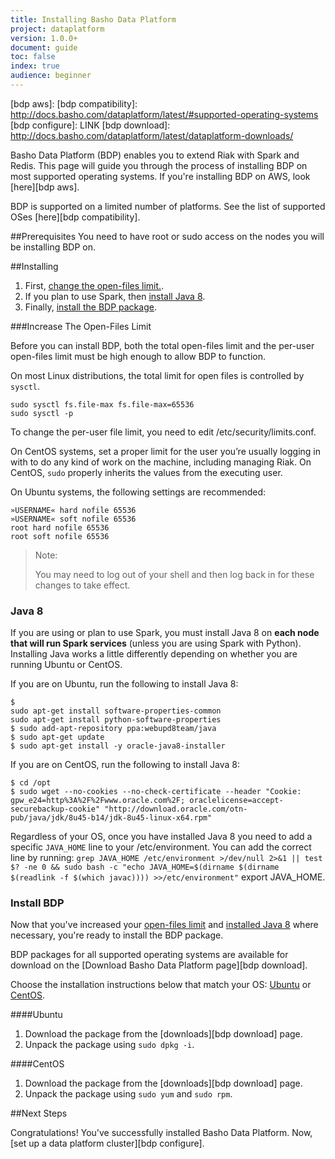 ```yaml
---
title: Installing Basho Data Platform
project: dataplatform
version: 1.0.0+
document: guide
toc: false
index: true
audience: beginner
---
```



[bdp aws]: 
[bdp compatibility]: http://docs.basho.com/dataplatform/latest/#supported-operating-systems
[bdp configure]: LINK
[bdp download]: http://docs.basho.com/dataplatform/latest/dataplatform-downloads/


Basho Data Platform (BDP) enables you to extend Riak with Spark and Redis. This page will guide you through the process of installing BDP on most supported operating systems. If you're installing BDP on AWS, look [here][bdp aws]. 

<div class="note">
BDP is supported on a limited number of platforms. See the list of supported OSes [here][bdp compatibility].
</div>

##Prerequisites
You need to have root or sudo access on the nodes you will be installing BDP on.

##Installing

1. First, [change the open-files limit.](#increase-the-openfiles-limit).
2. If you plan to use Spark, then [install Java 8](#java-8).
3. Finally, [install the BDP package](#install-bdp).

###Increase The Open-Files Limit

Before you can install BDP, both the total open-files limit and the per-user open-files limit must be high enough to allow BDP to function.

On most Linux distributions, the total limit for open files is controlled by `sysctl`.

```shell
sudo sysctl fs.file-max fs.file-max=65536
sudo sysctl -p
```

To change the per-user file limit, you need to edit /etc/security/limits.conf.

On CentOS systems, set a proper limit for the user you’re usually logging in with to do any kind of work on the machine, including managing Riak. On CentOS, `sudo` properly inherits the values from the executing user.

On Ubuntu systems, the following settings are recommended:


```
»USERNAME« hard nofile 65536
»USERNAME« soft nofile 65536
root hard nofile 65536
root soft nofile 65536
```

>Note:
>
>You may need to log out of your shell and then log back in for these changes to take effect.

### Java 8

If you are using or plan to use Spark, you must install Java 8 on **each node that will run Spark services** (unless you are using Spark with Python). Installing Java works a little differently depending on whether you are running Ubuntu or CentOS.

If you are on Ubuntu, run the following to install Java 8:

```Ubuntu
$ 
sudo apt-get install software-properties-common
sudo apt-get install python-software-properties
$ sudo add-apt-repository ppa:webupd8team/java
$ sudo apt-get update
$ sudo apt-get install -y oracle-java8-installer
```

If you are on CentOS, run the following to install Java 8:

```CentOS
$ cd /opt
$ sudo wget --no-cookies --no-check-certificate --header "Cookie: gpw_e24=http%3A%2F%2Fwww.oracle.com%2F; oraclelicense=accept-securebackup-cookie" "http://download.oracle.com/otn-pub/java/jdk/8u45-b14/jdk-8u45-linux-x64.rpm"
```

Regardless of your OS, once you have installed Java 8 you need to add a specific `JAVA_HOME` line to your /etc/environment. You can add the correct line by running: `grep JAVA_HOME /etc/environment >/dev/null 2>&1 || test $? -ne 0 && sudo bash -c "echo JAVA_HOME=$(dirname $(dirname $(readlink -f $(which javac)))) >>/etc/environment"`
export JAVA_HOME.

### Install BDP

Now that you've increased your [open-files limit](#increase-the-openfiles-limit) and [installed Java 8](#java-8) where necessary, you're ready to install the BDP package.

BDP packages for all supported operating systems are available for download on the [Download Basho Data Platform page][bdp download]. 

Choose the installation instructions below that match your OS: [Ubuntu](#ubuntu) or [CentOS](#centos).

####Ubuntu

1. Download the package from the [downloads][bdp download] page.
2. Unpack the package using `sudo dpkg -i`.

####CentOS

1. Download the package from the [downloads][bdp download] page.
2. Unpack the package using `sudo yum` and `sudo rpm`.

##Next Steps

Congratulations! You've successfully installed Basho Data Platform. Now, [set up a data platform cluster][bdp configure].
